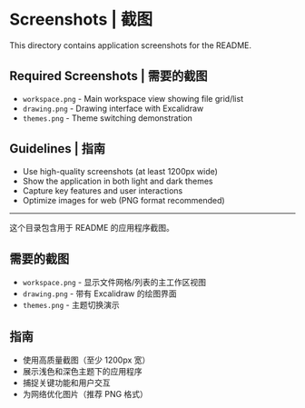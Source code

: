 # Screenshots | 截图

This directory contains application screenshots for the README.

## Required Screenshots | 需要的截图

- `workspace.png` - Main workspace view showing file grid/list
- `drawing.png` - Drawing interface with Excalidraw
- `themes.png` - Theme switching demonstration

## Guidelines | 指南

- Use high-quality screenshots (at least 1200px wide)
- Show the application in both light and dark themes
- Capture key features and user interactions
- Optimize images for web (PNG format recommended)

---

这个目录包含用于 README 的应用程序截图。

## 需要的截图

- `workspace.png` - 显示文件网格/列表的主工作区视图
- `drawing.png` - 带有 Excalidraw 的绘图界面
- `themes.png` - 主题切换演示

## 指南

- 使用高质量截图（至少 1200px 宽）
- 展示浅色和深色主题下的应用程序
- 捕捉关键功能和用户交互
- 为网络优化图片（推荐 PNG 格式）
